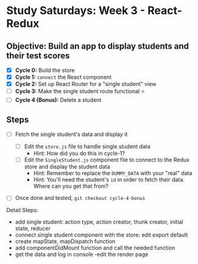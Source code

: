 # Study Saturdays: Week 3 - React-Redux

## **Objective:** Build an app to display students and their test scores
- [x] **Cycle 0:** Build the store
- [x] **Cycle 1:** `connect` the React component
- [x] **Cycle 2:** Set up React Router for a "single student" view
- [ ] **Cycle 3:** Make the single student route functional ⭐️
- [ ] **Cycle 4 (Bonus):** Delete a student

## Steps

- [ ] Fetch the single student's data and display it
  - [ ] Edit the `store.js` file to handle single student data
    - Hint: How did you do this in cycle-1?
  - [ ] Edit the `SingleStudent.js` component file to connect to the Redux store and display the student data
    - Hint: Remember to replace the `DUMMY_DATA` with your "real" data
    - Hint: You'll need the student's `id` in order to fetch their data. Where can you get that from?
- [ ] Once done and tested, `git checkout cycle-4-bonus`


Detail Steps:
- add single student: action type, action creator, thunk creator, initial state, reducer
- connect single student component with the store: edit export default
- create mapState, mapDispatch function
- add componentDidMount function and call the needed function
- get the data and log in console
-edit the render page